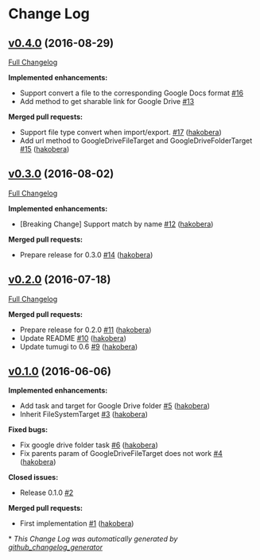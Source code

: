 # Change Log

## [v0.4.0](https://github.com/tumugi/tumugi-plugin-google_drive/tree/v0.4.0) (2016-08-29)
[Full Changelog](https://github.com/tumugi/tumugi-plugin-google_drive/compare/v0.3.0...v0.4.0)

**Implemented enhancements:**

- Support convert a file to the corresponding Google Docs format [\#16](https://github.com/tumugi/tumugi-plugin-google_drive/issues/16)
- Add method to get sharable link for Google Drive [\#13](https://github.com/tumugi/tumugi-plugin-google_drive/issues/13)

**Merged pull requests:**

- Support file type convert when import/export. [\#17](https://github.com/tumugi/tumugi-plugin-google_drive/pull/17) ([hakobera](https://github.com/hakobera))
- Add url method to GoogleDriveFileTarget and GoogleDriveFolderTarget [\#15](https://github.com/tumugi/tumugi-plugin-google_drive/pull/15) ([hakobera](https://github.com/hakobera))

## [v0.3.0](https://github.com/tumugi/tumugi-plugin-google_drive/tree/v0.3.0) (2016-08-02)
[Full Changelog](https://github.com/tumugi/tumugi-plugin-google_drive/compare/v0.2.0...v0.3.0)

**Implemented enhancements:**

- \[Breaking Change\] Support match by name [\#12](https://github.com/tumugi/tumugi-plugin-google_drive/pull/12) ([hakobera](https://github.com/hakobera))

**Merged pull requests:**

- Prepare release for 0.3.0 [\#14](https://github.com/tumugi/tumugi-plugin-google_drive/pull/14) ([hakobera](https://github.com/hakobera))

## [v0.2.0](https://github.com/tumugi/tumugi-plugin-google_drive/tree/v0.2.0) (2016-07-18)
[Full Changelog](https://github.com/tumugi/tumugi-plugin-google_drive/compare/v0.1.0...v0.2.0)

**Merged pull requests:**

- Prepare release for 0.2.0 [\#11](https://github.com/tumugi/tumugi-plugin-google_drive/pull/11) ([hakobera](https://github.com/hakobera))
- Update README [\#10](https://github.com/tumugi/tumugi-plugin-google_drive/pull/10) ([hakobera](https://github.com/hakobera))
- Update tumugi to 0.6 [\#9](https://github.com/tumugi/tumugi-plugin-google_drive/pull/9) ([hakobera](https://github.com/hakobera))

## [v0.1.0](https://github.com/tumugi/tumugi-plugin-google_drive/tree/v0.1.0) (2016-06-06)
**Implemented enhancements:**

- Add task and target for Google Drive folder [\#5](https://github.com/tumugi/tumugi-plugin-google_drive/pull/5) ([hakobera](https://github.com/hakobera))
- Inherit FileSystemTarget [\#3](https://github.com/tumugi/tumugi-plugin-google_drive/pull/3) ([hakobera](https://github.com/hakobera))

**Fixed bugs:**

- Fix google drive folder task [\#6](https://github.com/tumugi/tumugi-plugin-google_drive/pull/6) ([hakobera](https://github.com/hakobera))
- Fix parents param of GoogleDriveFileTarget does not work [\#4](https://github.com/tumugi/tumugi-plugin-google_drive/pull/4) ([hakobera](https://github.com/hakobera))

**Closed issues:**

- Release 0.1.0 [\#2](https://github.com/tumugi/tumugi-plugin-google_drive/issues/2)

**Merged pull requests:**

- First implementation [\#1](https://github.com/tumugi/tumugi-plugin-google_drive/pull/1) ([hakobera](https://github.com/hakobera))



\* *This Change Log was automatically generated by [github_changelog_generator](https://github.com/skywinder/Github-Changelog-Generator)*